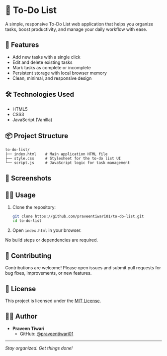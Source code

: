 # 📝 To-Do List

A simple, responsive To-Do List web application that helps you organize tasks, boost productivity, and manage your daily workflow with ease.

## 🚀 Features

- Add new tasks with a single click
- Edit and delete existing tasks
- Mark tasks as complete or incomplete
- Persistent storage with local browser memory
- Clean, minimal, and responsive design

## 🛠️ Technologies Used

- HTML5
- CSS3
- JavaScript (Vanilla)

## 📦 Project Structure

```
to-do-list/
├── index.html    # Main application HTML file
├── style.css     # Stylesheet for the to-do list UI
└── script.js     # JavaScript logic for task management
```

## 📸 Screenshots

<!-- You can add screenshots of your app here -->
<!-- Example: -->
<!-- ![Screenshot](screenshots/app.png) -->

## 🧑‍💻 Usage

1. Clone the repository:
   ```bash
   git clone https://github.com/praveentiwari01/to-do-list.git
   cd to-do-list
   ```
2. Open `index.html` in your browser.

No build steps or dependencies are required.

## 🤝 Contributing

Contributions are welcome! Please open issues and submit pull requests for bug fixes, improvements, or new features.

## 📄 License

This project is licensed under the [MIT License](LICENSE).

## 🙋‍♂️ Author

- **Praveen Tiwari**
  - GitHub: [@praveentiwari01](https://github.com/praveentiwari01)

---

*Stay organized. Get things done!*
